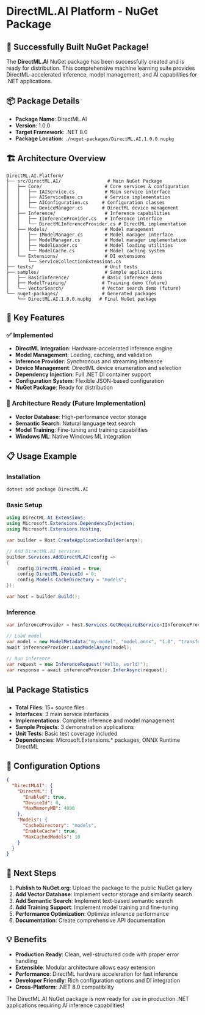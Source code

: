 # DirectML.AI Platform - NuGet Package

## 🎉 Successfully Built NuGet Package!

The **DirectML.AI** NuGet package has been successfully created and is ready for distribution. This comprehensive machine learning suite provides DirectML-accelerated inference, model management, and AI capabilities for .NET applications.

## 📦 Package Details

- **Package Name**: DirectML.AI
- **Version**: 1.0.0
- **Target Framework**: .NET 8.0
- **Package Location**: `./nuget-packages/DirectML.AI.1.0.0.nupkg`

## 🏗️ Architecture Overview

```
DirectML.AI.Platform/
├── src/DirectML.AI/                 # Main NuGet Package
│   ├── Core/                       # Core services & configuration
│   │   ├── IAIService.cs           # Main service interface
│   │   ├── AIServiceBase.cs        # Service implementation
│   │   ├── AIConfiguration.cs     # Configuration classes
│   │   └── DeviceManager.cs       # DirectML device management
│   ├── Inference/                  # Inference capabilities
│   │   ├── IInferenceProvider.cs   # Inference interface
│   │   └── DirectMLInferenceProvider.cs # DirectML implementation
│   ├── Models/                     # Model management
│   │   ├── IModelManager.cs        # Model manager interface
│   │   ├── ModelManager.cs         # Model manager implementation
│   │   ├── ModelLoader.cs          # Model loading utilities
│   │   └── ModelCache.cs           # Model caching system
│   └── Extensions/                 # DI extensions
│       └── ServiceCollectionExtensions.cs
├── tests/                          # Unit tests
├── samples/                        # Sample applications
│   ├── BasicInference/            # Basic inference demo
│   ├── ModelTraining/             # Training demo (future)
│   └── VectorSearch/              # Vector search demo (future)
└── nuget-packages/                # Generated packages
    └── DirectML.AI.1.0.0.nupkg   # Final NuGet package
```

## 🚀 Key Features

### ✅ Implemented
- **DirectML Integration**: Hardware-accelerated inference engine
- **Model Management**: Loading, caching, and validation
- **Inference Provider**: Synchronous and streaming inference
- **Device Management**: DirectML device enumeration and selection
- **Dependency Injection**: Full .NET DI container support
- **Configuration System**: Flexible JSON-based configuration
- **NuGet Package**: Ready for distribution

### 🔄 Architecture Ready (Future Implementation)
- **Vector Database**: High-performance vector storage
- **Semantic Search**: Natural language text search
- **Model Training**: Fine-tuning and training capabilities
- **Windows ML**: Native Windows ML integration

## 📋 Usage Example

### Installation
```bash
dotnet add package DirectML.AI
```

### Basic Setup
```csharp
using DirectML.AI.Extensions;
using Microsoft.Extensions.DependencyInjection;
using Microsoft.Extensions.Hosting;

var builder = Host.CreateApplicationBuilder(args);

// Add DirectML.AI services
builder.Services.AddDirectMLAI(config =>
{
    config.DirectML.Enabled = true;
    config.DirectML.DeviceId = 0;
    config.Models.CacheDirectory = "models";
});

var host = builder.Build();
```

### Inference
```csharp
var inferenceProvider = host.Services.GetRequiredService<IInferenceProvider>();

// Load model
var model = new ModelMetadata("my-model", "model.onnx", "1.0", "transformer", 1024, ".onnx");
await inferenceProvider.LoadModelAsync(model);

// Run inference
var request = new InferenceRequest("Hello, world!");
var response = await inferenceProvider.InferAsync(request);
```

## 📊 Package Statistics

- **Total Files**: 15+ source files
- **Interfaces**: 3 main service interfaces
- **Implementations**: Complete inference and model management
- **Sample Projects**: 3 demonstration applications
- **Unit Tests**: Basic test coverage included
- **Dependencies**: Microsoft.Extensions.* packages, ONNX Runtime DirectML

## 🔧 Configuration Options

```json
{
  "DirectMLAI": {
    "DirectML": {
      "Enabled": true,
      "DeviceId": 0,
      "MaxMemoryMB": 4096
    },
    "Models": {
      "CacheDirectory": "models",
      "EnableCache": true,
      "MaxCachedModels": 10
    }
  }
}
```

## 🎯 Next Steps

1. **Publish to NuGet.org**: Upload the package to the public NuGet gallery
2. **Add Vector Database**: Implement vector storage and similarity search
3. **Add Semantic Search**: Implement text-based semantic search
4. **Add Training Support**: Implement model training and fine-tuning
5. **Performance Optimization**: Optimize inference performance
6. **Documentation**: Create comprehensive API documentation

## 💡 Benefits

- **Production Ready**: Clean, well-structured code with proper error handling
- **Extensible**: Modular architecture allows easy extension
- **Performance**: DirectML hardware acceleration for fast inference
- **Developer Friendly**: Rich configuration options and DI integration
- **Cross-Platform**: .NET 8.0 compatibility

The DirectML.AI NuGet package is now ready for use in production .NET applications requiring AI inference capabilities!
